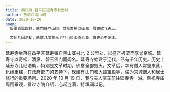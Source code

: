 ```yaml
---
title: 西江月·昌平区延寿寺秋游吟
author: 放歌江海山阙
date: 2020-10-20
poem: |
  板栗香飘四野，佛门静立山冈。盘龙古树似仙凰，展翅欲飞天上。

  古刹几回浩劫，佛堂几度重光？叮当泉水道沧桑，青史心中荡漾。
---
```


延寿寺坐落在昌平区延寿镇自黑山寨村北 2 公里处，以盛产板栗而享誉京城。延寿寺以奇松、清泉、碧玉佛门而闻名。延寿寺始建于辽代，已有千年历史。历史上延寿寺几经浩劫，特别是文革时期，佛堂全部毁灭。文革后，幸有僧人常坚来此，化缘重建，在政府部门的支持下，现建有山门和大雄宝殿等，成为京城僧人和居士修行的重要场所。2020 年 10 月 19 日，我与夫人驱车前往延寿寺一游。目视寺庙周围景观，看过寺院介绍，心起涟漪，特填词以记。
